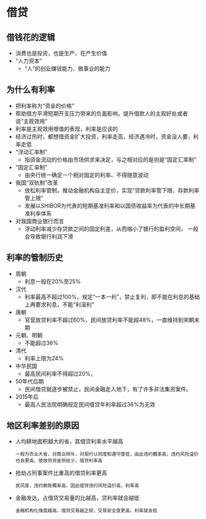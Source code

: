 # 借贷

## 借钱花的逻辑
- 消费也是投资，也是生产、在产生价值
- “人力资本”
	- “人”的创业赚钱能力、做事业的能力

## 为什么有利率
- 把利率称为“资金的价格”
- 帮助借方平滑短期开支压力带来的负面影响，提升借款人的主观好处或者说“主观效用”
- 利率是主观效用增值的表现，利率是应该的
- 经济过热时，都想借资金扩大投资，利率走高，经济遇冷时，资金没人要，利率走低
- “浮动汇率制”
	- 指资金流动的价格由市场供求来决定，与之相对应的是则是“固定汇率制”
- “固定汇率制”
	- 由央行统一确定一个相对固定的利率、不得随意波动
- 我国“双轨制”改革
	- 放松利率管制，推动金融机构自主定价，实现“贷款利率管下限、存款利率管上限”
	- 发展以SHIBOR为代表的短期基准利率和以国债收益率为代表的中长期基准利率体系
- 对我国商业银行而言
	- 浮动利率减少存贷款之间的固定利差，从而缩小了银行的盈利空间， 一般会导致银行利润下滑

## 利率的管制历史
- 周朝
	- 利息一般在20%至25%
- 汉代
	- 利率最高不超过100%，规定“一本一利”，禁止复利，即不能在利息的基础上再要求利息，不能“利滚利”
- 唐朝
	- 官营放贷利率不超过60%，民间放贷利率不能超48%，一直维持到宋朝末期
- 元朝、明朝
	- 不能超过36%
- 清代
	- 利率上限为24%
- 中华民国
	- 最高民间利率不得超过20%，
- 50年代后期
	- 民间借贷就逐步被禁止，民间金融走入地下，有了许多非法集资案件。
- 2015年后
	- 最高人民法院明确规定民间借贷年利率超过36%为无效

## 地区利率差别的原因
- 人均耕地面积越大的省，其借贷利率水平越高

	```
	一般为农业大省，对商业排斥，对契约认同度和遵守度低，由此违约概率高，违约风险溢价也会更高，使放贷资金供给少，借贷利率高
	```
- 抢劫占刑事案件比重高的借贷利率更高

	```
	民风差，违约赖账概率高，因此借贷违约风险溢价高，利率高
	```
- 金融发达，占借贷交易量的比越高，贷利率就会越低

	```
	金融机构化强度越高，借贷交易越正规，交易安全度更高，利率就会低
	```
